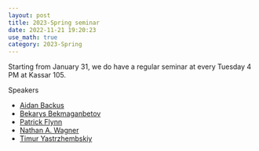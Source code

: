 ```yaml
---
layout: post
title: 2023-Spring seminar
date: 2022-11-21 19:20:23 
use_math: true
category: 2023-Spring
---
```

 

Starting from January 31, we do have a regular seminar at every Tuesday 4 PM at Kassar 105. 

Speakers 

- [Aidan Backus](https://abackus.github.io)
- [Bekarys Bekmaganbetov](https://appliedmath.brown.edu/people/bekarys-bekmaganbetov)
- [Patrick Flynn](https://patrickthomasflynn.github.io)
- [Nathan A. Wagner](https://sites.google.com/view/nathanawagner/home)
- [Timur Yastrzhembskiy](https://sites.google.com/brown.edu/timur/home)


